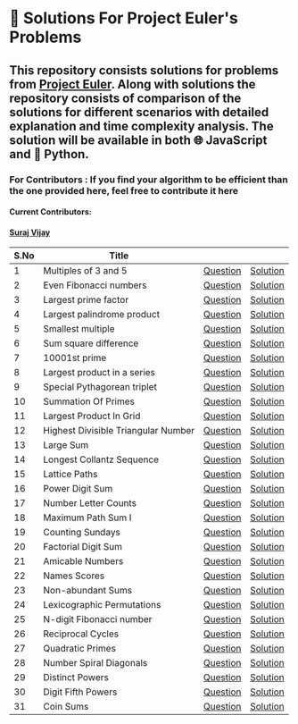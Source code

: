 # 🧪 Solutions For Project Euler's Problems
## This repository consists solutions for problems from [Project Euler](https://projecteuler.net/). Along with solutions the repository consists of comparison of the solutions for different scenarios with detailed explanation and time complexity analysis. The solution will be available in both 🌐 JavaScript and 🐍 Python.
### For Contributors : If you find your algorithm to be efficient than the one provided here, feel free to contribute it here
#### Current Contributors: 
#### [Suraj Vijay](https://github.com/its-me-sv)

|  S.No |         Title                    |          |          |
|---|-----------------------------|----------|----------|
| 1 | Multiples of 3 and 5        | [Question](https://www.hackerrank.com/contests/projecteuler/challenges/euler001/problem) | [Solution](Multiples_Of_3_Or_5/README.md) |
| 2 | Even Fibonacci numbers      | [Question](https://www.hackerrank.com/contests/projecteuler/challenges/euler002/problem) | [Solution](Even_Fibonacci_Numbers/README.md) |
| 3 | Largest prime factor        | [Question](https://www.hackerrank.com/contests/projecteuler/challenges/euler003/problem) | [Solution](Largest_Prime_Factor/README.MD) |
| 4 | Largest palindrome product  | [Question](https://www.hackerrank.com/contests/projecteuler/challenges/euler004/problem) | [Solution](Largest_Palindrome_Product/README.md) |
| 5 | Smallest multiple           | [Question](https://www.hackerrank.com/contests/projecteuler/challenges/euler005/problem) | [Solution](Smallest_Multiple/README.md) |
| 6 | Sum square difference       | [Question](https://www.hackerrank.com/contests/projecteuler/challenges/euler006/problem) | [Solution](Sum_Square_Difference/README.md) |
| 7 | 10001st prime               | [Question](https://www.hackerrank.com/contests/projecteuler/challenges/euler007/problem) | [Solution](Nth_Prime_Number/README.md) |
| 8 | Largest product in a series | [Question](https://www.hackerrank.com/contests/projecteuler/challenges/euler008/problem) | [Solution](Largest_Product_In_Series/README.md) |
| 9 | Special Pythagorean triplet | [Question](https://www.hackerrank.com/contests/projecteuler/challenges/euler009/problem) | [Solution](Specilal_Pythagorean_Triplet/README.md) |
| 10 | Summation Of Primes | [Question](https://www.hackerrank.com/contests/projecteuler/challenges/euler010/problem) | [Solution](Summation_Of_Primes/README.md) |
| 11 | Largest Product In Grid | [Question](https://www.hackerrank.com/contests/projecteuler/challenges/euler011/problem) | [Solution](Largest_Product_Grid/README.md) |
| 12 | Highest Divisible Triangular Number | [Question](https://www.hackerrank.com/contests/projecteuler/challenges/euler012/problem) | [Solution](Highly_divisible_triangular_number/README.md) |
| 13 | Large Sum | [Question](https://www.hackerrank.com/contests/projecteuler/challenges/euler013/problem) | [Solution](Large_Sum/README.md) |
| 14 | Longest Collantz Sequence | [Question](https://www.hackerrank.com/contests/projecteuler/challenges/euler014/problem) | [Solution](Longest_Collatz_sequence/README.md) |
| 15 | Lattice Paths | [Question](https://www.hackerrank.com/contests/projecteuler/challenges/euler015/problem) | [Solution](Lattice_Paths/README.md) |
| 16 | Power Digit Sum | [Question](https://www.hackerrank.com/contests/projecteuler/challenges/euler016/problem) | [Solution](Power_digit_sum/README.md) |
| 17 | Number Letter Counts | [Question](https://www.hackerrank.com/contests/projecteuler/challenges/euler017/problem) | [Solution](Number_Letter_Counts/README.md) |
| 18 | Maximum Path Sum I | [Question](https://www.hackerrank.com/contests/projecteuler/challenges/euler018/problem) | [Solution](Maximum_Path_Sum_I/README.md) |
| 19 | Counting Sundays | [Question](https://www.hackerrank.com/contests/projecteuler/challenges/euler019/problem) | [Solution](Counting_Sundays/README.md) |
| 20 | Factorial Digit Sum | [Question](https://www.hackerrank.com/contests/projecteuler/challenges/euler020/problem) | [Solution](Factorial_Digit_Sum/README.md) |
| 21 | Amicable Numbers | [Question](https://www.hackerrank.com/contests/projecteuler/challenges/euler021/problem) | [Solution](Amicable_Numbers/README.md) |
| 22 | Names Scores | [Question](https://www.hackerrank.com/contests/projecteuler/challenges/euler022/problem) | [Solution](Names_Scores/README.md) |
| 23 | Non-abundant Sums | [Question](https://www.hackerrank.com/contests/projecteuler/challenges/euler023/problem) | [Solution](Non_Abundant_Sums/README.md) |
| 24 | Lexicographic Permutations | [Question](https://www.hackerrank.com/contests/projecteuler/challenges/euler024/problem) | [Solution](Lexicographic_Permutations/README.md) |
| 25 | N-digit Fibonacci number | [Question](https://www.hackerrank.com/contests/projecteuler/challenges/euler025/problem) | [Solution](N-digit_Fibonacci_number/README.md) |
| 26 | Reciprocal Cycles | [Question](https://www.hackerrank.com/contests/projecteuler/challenges/euler026/problem) | [Solution](Reciprocal_Cycles/README.md) |
| 27 | Quadratic Primes | [Question](https://www.hackerrank.com/contests/projecteuler/challenges/euler027/problem) | [Solution](Quadratic_Primes/README.md) |
| 28 | Number Spiral Diagonals | [Question](https://www.hackerrank.com/contests/projecteuler/challenges/euler028/problem) | [Solution](Number_Spiral_Diagonals/README.md) |
| 29 | Distinct Powers | [Question](https://projecteuler.net/problem=29) | [Solution](Distinct_Powers/README.md) |
| 30 | Digit Fifth Powers | [Question](https://www.hackerrank.com/contests/projecteuler/challenges/euler030/problem) | [Solution](Digit_Fifth_Powers/README.md) |
| 31 | Coin Sums | [Question](https://www.hackerrank.com/contests/projecteuler/challenges/euler031/problem) | [Solution](Coin_Sums/README.md) |